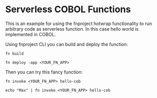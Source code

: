 # Serverless COBOL Functions

This is an example for using the fnproject hotwrap functionality to run arbitrary code as serverless function. In this case hello world is implemented in COBOL.

Using fnproject CLI you can build and deploy the function:

`fn build`

`fn deploy -app <YOUR_FN_APP>`

Then you can try this fancy function:

`fn invoke <YOUR_FN_APP> hello-cob`

`echo "Max" | fn invoke <YOUR_FN_APP> hello-cob`

